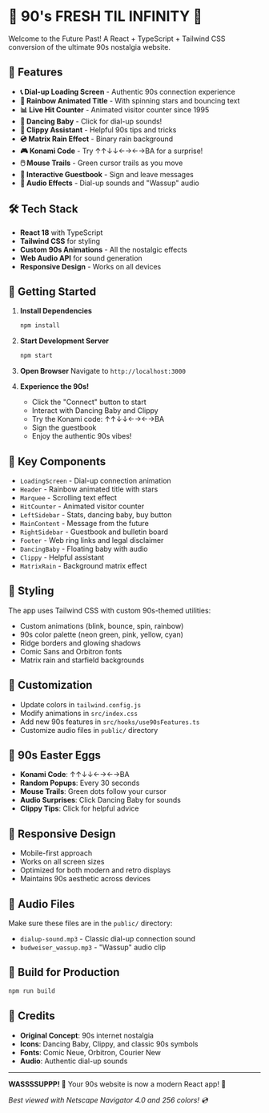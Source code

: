 # 🌟 90's FRESH TIL INFINITY 🌟

Welcome to the Future Past! A React + TypeScript + Tailwind CSS conversion of the ultimate 90s nostalgia website.

## 🚀 Features

- **📞 Dial-up Loading Screen** - Authentic 90s connection experience
- **🌈 Rainbow Animated Title** - With spinning stars and bouncing text
- **📊 Live Hit Counter** - Animated visitor counter since 1995
- **👶 Dancing Baby** - Click for dial-up sounds!
- **📎 Clippy Assistant** - Helpful 90s tips and tricks
- **💿 Matrix Rain Effect** - Binary rain background
- **🎮 Konami Code** - Try ↑↑↓↓←→←→BA for a surprise!
- **🖱️ Mouse Trails** - Green cursor trails as you move
- **📝 Interactive Guestbook** - Sign and leave messages
- **🎵 Audio Effects** - Dial-up sounds and "Wassup" audio

## 🛠️ Tech Stack

- **React 18** with TypeScript
- **Tailwind CSS** for styling
- **Custom 90s Animations** - All the nostalgic effects
- **Web Audio API** for sound generation
- **Responsive Design** - Works on all devices

## 🚀 Getting Started

1. **Install Dependencies**
   ```bash
   npm install
   ```

2. **Start Development Server**
   ```bash
   npm start
   ```

3. **Open Browser**
   Navigate to `http://localhost:3000`

4. **Experience the 90s!**
   - Click the "Connect" button to start
   - Interact with Dancing Baby and Clippy
   - Try the Konami code: ↑↑↓↓←→←→BA
   - Sign the guestbook
   - Enjoy the authentic 90s vibes!

## 🎯 Key Components

- `LoadingScreen` - Dial-up connection animation
- `Header` - Rainbow animated title with stars
- `Marquee` - Scrolling text effect
- `HitCounter` - Animated visitor counter
- `LeftSidebar` - Stats, dancing baby, buy button
- `MainContent` - Message from the future
- `RightSidebar` - Guestbook and bulletin board
- `Footer` - Web ring links and legal disclaimer
- `DancingBaby` - Floating baby with audio
- `Clippy` - Helpful assistant
- `MatrixRain` - Background matrix effect

## 🎨 Styling

The app uses Tailwind CSS with custom 90s-themed utilities:
- Custom animations (blink, bounce, spin, rainbow)
- 90s color palette (neon green, pink, yellow, cyan)
- Ridge borders and glowing shadows
- Comic Sans and Orbitron fonts
- Matrix rain and starfield backgrounds

## 🔧 Customization

- Update colors in `tailwind.config.js`
- Modify animations in `src/index.css`
- Add new 90s features in `src/hooks/use90sFeatures.ts`
- Customize audio files in `public/` directory

## 🌟 90s Easter Eggs

- **Konami Code**: ↑↑↓↓←→←→BA
- **Random Popups**: Every 30 seconds
- **Mouse Trails**: Green dots follow your cursor
- **Audio Surprises**: Click Dancing Baby for sounds
- **Clippy Tips**: Click for helpful advice

## 📱 Responsive Design

- Mobile-first approach
- Works on all screen sizes
- Optimized for both modern and retro displays
- Maintains 90s aesthetic across devices

## 🎵 Audio Files

Make sure these files are in the `public/` directory:
- `dialup-sound.mp3` - Classic dial-up connection sound
- `budweiser_wassup.mp3` - "Wassup" audio clip

## 🚀 Build for Production

```bash
npm run build
```

## 🌟 Credits

- **Original Concept**: 90s internet nostalgia
- **Icons**: Dancing Baby, Clippy, and classic 90s symbols
- **Fonts**: Comic Neue, Orbitron, Courier New
- **Audio**: Authentic dial-up sounds

---

**WASSSSUPPP! 🕺** Your 90s website is now a modern React app! 🌟

*Best viewed with Netscape Navigator 4.0 and 256 colors! 💿*
